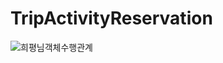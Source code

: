 # TripActivityReservation
![희평님객체수행관계](https://user-images.githubusercontent.com/48075848/105629063-25ee4b80-5e84-11eb-8b5e-aaf97c23302f.jpg)
